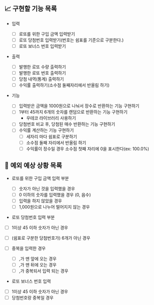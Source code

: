 ## 📈 구현할 기능 목록

- 입력

  - [ ] 로또를 위한 구입 금액 입력받기
  - [ ] 로또 당첨번호 입력받기(번호는 쉼표를 기준으로 구분한다.)
  - [ ] 로또 보너스 번호 입력받기

- 출력

  - [ ] 발행한 로또 수량 출력하기
  - [ ] 발행한 로또 번호 출력하기
  - [ ] 당첨 내역(통계) 출력하기
  - [ ] 수익률 출력하기(소수점 둘째자리에서 반올림 하기)

- 기능

  - [ ] 입력받은 금액을 1000원으로 나눠서 장수로 반환하는 기능 구현하기
  - [ ] 1부터 45까지 6개의 숫자를 랜덤으로 반환하는 기능 구현하기
    - 우테코 라이브러리 사용하기
  - [ ] 당첨번호 비교 후, 당첨된 매수 반환하는 기능 구현하기
  - [ ] 수익률 계산하는 기능 구현하기
    - [ ] 세자리 마다 쉼표로 구분하기
    - [ ] 소수점 둘째 자리에서 반올림 하기
    - [ ] 수익률이 정수일 경우 소수점 첫째 자리에 0을 표시한다(ex: 100.0%)

## 🎯 예외 예상 상황 목록

- 로또를 위한 구입 금액 입력 부분

  - [ ] 숫자가 아닌 것을 입력했을 경우
  - [ ] 0 이하의 숫자를 입력했을 경우 (0, 음수)
  - [ ] 입력을 하지 않았을 경우
  - [ ] 1,000원으로 나누어 떨어지지 않는 경우

- 로또 당첨번호 입력 부분

- [ ] 1이상 45 이하 숫자가 아닌 경우
- [ ] (쉼표로 구분한 당첨번호가) 6개가 아닌 경우
- [ ] 중복을 입력한 경우

  - [ ] ,가 맨 앞에 오는 경우
  - [ ] ,가 맨 뒤에 오는 경우
  - [ ] ,가 중복되서 입력 되는 경우

- 로또 보너스 번호 입력
- [ ] 1이상 45 이하 숫자가 아닌 경우
- [ ] 당첨번호랑 중복일 경우
